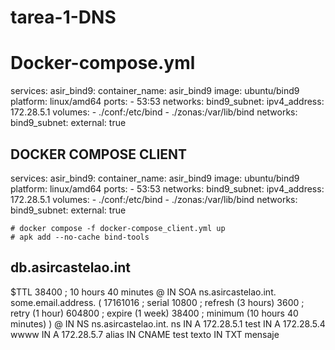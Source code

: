 # tarea-1-DNS
# Docker-compose.yml

services:
  asir_bind9:
    container_name: asir_bind9
    image: ubuntu/bind9
    platform: linux/amd64
    ports:
      - 53:53
    networks:
      bind9_subnet:
        ipv4_address: 172.28.5.1
    volumes:
      - ./conf:/etc/bind
      - ./zonas:/var/lib/bind
networks:
  bind9_subnet:
    external: true


## DOCKER COMPOSE CLIENT 

services:
  asir_bind9:
    container_name: asir_bind9
    image: ubuntu/bind9
    platform: linux/amd64
    ports:
      - 53:53
    networks:
      bind9_subnet:
        ipv4_address: 172.28.5.1
    volumes:
      - ./conf:/etc/bind
      - ./zonas:/var/lib/bind
networks:
  bind9_subnet:
    external: true

    # docker compose -f docker-compose_client.yml up
    # apk add --no-cache bind-tools

## db.asircastelao.int

$TTL 38400	; 10 hours 40 minutes
@		IN SOA	ns.asircastelao.int. some.email.address. (
				17161016   ; serial
				10800      ; refresh (3 hours)
				3600       ; retry (1 hour)
				604800     ; expire (1 week)
				38400      ; minimum (10 hours 40 minutes)
				)
@		IN NS	ns.asircastelao.int.
ns		IN A 	172.28.5.1
test	IN A	172.28.5.4
wwww    IN A    172.28.5.7
alias	IN CNAME  test
texto   IN TXT 	mensaje
